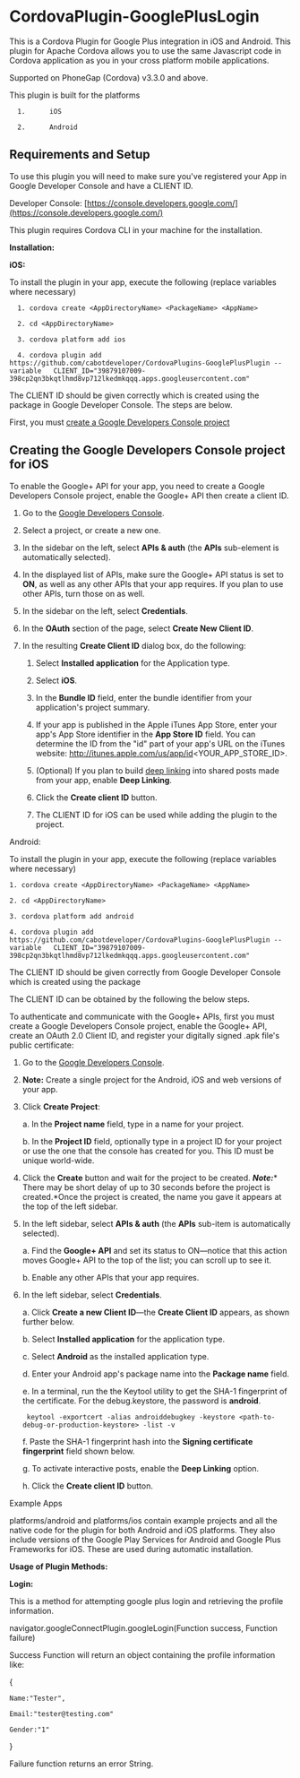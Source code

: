 CordovaPlugin-GooglePlusLogin
=============================

This is a Cordova Plugin for Google Plus integration in iOS and Android.
This plugin for Apache Cordova allows you to use the same Javascript code in Cordova application as you in your cross platform mobile applications. 

 Supported on PhoneGap (Cordova) v3.3.0 and above.

 This plugin is built for the platforms

      1.      iOS 

      2.      Android 

## Requirements and Setup

  To use this plugin you will need to make sure you've registered your App in Google Developer Console and have a CLIENT ID.

  Developer Console: [https://console.developers.google.com/](https://console.developers.google.com/)

  This plugin requires Cordova CLI in your machine for the installation.

**Installation:**

**iOS:**

  To install the plugin in your app, execute the following (replace variables where necessary)

      1. cordova create <AppDirectoryName> <PackageName> <AppName>

      2. cd <AppDirectoryName>

      3. cordova platform add ios

      4. cordova plugin add https://github.com/cabotdeveloper/CordovaPlugins-GooglePlusPlugin --variable   CLIENT_ID="39879107009-398cp2qn3bkqtlhmd8vp712lkedmkqqq.apps.googleusercontent.com"

The CLIENT ID should be given correctly which is created using the package <PackageName>  in Google Developer Console.  The steps are below.

First, you must [create a Google Developers Console project](https://developers.google.com/+/mobile/ios/getting-started)

##  Creating the Google Developers Console project for iOS

  To enable the Google+ API for your app, you need to create a Google Developers Console project, enable the Google+ API then create a client ID.

  1. Go to the [Google Developers Console](https://console.developers.google.com/).
    
  2. Select a project, or create a new one.

  3. In the sidebar on the left, select **APIs & auth** (the **APIs** sub-element is automatically selected).

  4. In the displayed list of APIs, make sure the Google+ API status is set to **ON**, as well as any other APIs that your app requires. If you plan to use other APIs, turn those on as well.
  
  5. In the sidebar on the left, select **Credentials**.

  6. In the **OAuth** section of the page, select **Create New Client ID**.
  
  7. In the resulting **Create Client ID** dialog box, do the following:

      1. Select **Installed application** for the Application type.

      2. Select **iOS**.

      3. In the **Bundle ID** field, enter the bundle identifier from your application's project summary.

      4. If your app is published in the Apple iTunes App Store, enter your app's App Store identifier in the **App Store ID** field. You can determine the ID from the "id" part of your app's URL on the iTunes website: http://itunes.apple.com/us/app/id<YOUR_APP_STORE_ID>.

      5. (Optional) If you plan to build [deep linking](https://developers.google.com/+/mobile/ios/share) into shared posts made from your app, enable **Deep Linking**.

      6. Click the **Create client ID** button.

      7. The CLIENT ID for iOS can be used while adding the plugin to the project.

Android:

To install the plugin in your app, execute the following (replace variables where necessary)

    1. cordova create <AppDirectoryName> <PackageName> <AppName>

    2. cd <AppDirectoryName>

    3. cordova platform add android

    4. cordova plugin add https://github.com/cabotdeveloper/CordovaPlugins-GooglePlusPlugin --variable   CLIENT_ID="39879107009-398cp2qn3bkqtlhmd8vp712lkedmkqqq.apps.googleusercontent.com" 

The CLIENT ID should be given correctly from Google Developer Console which is created using the package <PackageName> 

 The CLIENT ID can be obtained by the following the below steps.

  To authenticate and communicate with the Google+ APIs, first you must create a Google Developers Console project, enable the Google+ API, create an OAuth 2.0 Client ID, and register your digitally signed .apk file's public certificate:

  1. Go to the [Google Developers Console](https://console.developers.google.com/).

  2. **Note:** Create a single project for the Android, iOS and web versions of your app.

  3. Click **Create Project**:

      a. In the **Project name** field, type in a name for your project.

      b. In the **Project ID** field, optionally type in a project ID for your project or use the one that the console has created for you. This ID must be unique world-wide.

  4. Click the **Create** button and wait for the project to be created. **_Note:_*** There may be short delay of up to 30 seconds before the project is created.*Once the project is created, the name you gave it appears at the top of the left sidebar.

  5. In the left sidebar, select **APIs & auth** (the **APIs** sub-item is automatically selected).

      a. Find the **Google+ API** and set its status to ON—notice that this action moves Google+ API to the top of the list; you can scroll up to see it.
  
      b. Enable any other APIs that your app requires.

  6. In the left sidebar, select **Credentials**.

      a. Click **Create a new Client ID**—the **Create Client ID** appears, as shown further below.

      b. Select **Installed application** for the application type.

      c. Select **Android** as the installed application type.

      d. Enter your Android app's package name into the **Package name** field.

      e. In a terminal, run the the Keytool utility to get the SHA-1 fingerprint of the certificate. For the debug.keystore, the password is **android**.

          keytool -exportcert -alias androiddebugkey -keystore <path-to-debug-or-production-keystore> -list -v

      f. Paste the SHA-1 fingerprint hash into the **Signing certificate fingerprint** field shown below.

      g. To activate interactive posts, enable the **Deep Linking** option.

      h. Click the **Create client ID** button.

Example Apps

platforms/android and platforms/ios contain example projects and all the native code for the plugin for both Android and iOS platforms. They also include versions of the Google Play Services for Android and Google Plus Frameworks for iOS. These are used during automatic installation.

**Usage of Plugin Methods:**

**Login:**

This is a method for attempting google plus login and retrieving the profile information.

navigator.googleConnectPlugin.googleLogin(Function success, Function failure)

Success Function will return an object containing the profile information like:

{

	Name:"Tester",

	Email:"tester@testing.com"

	Gender:"1"

}

Failure function returns an error String.

